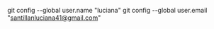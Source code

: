 git config --global user.name "luciana"
git config --global user.email "santillanluciana41@gmail.com"
